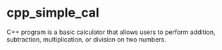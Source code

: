 # cpp_simple_cal
C++ program is a basic calculator that allows users to perform addition, subtraction, multiplication, or division on two numbers.
